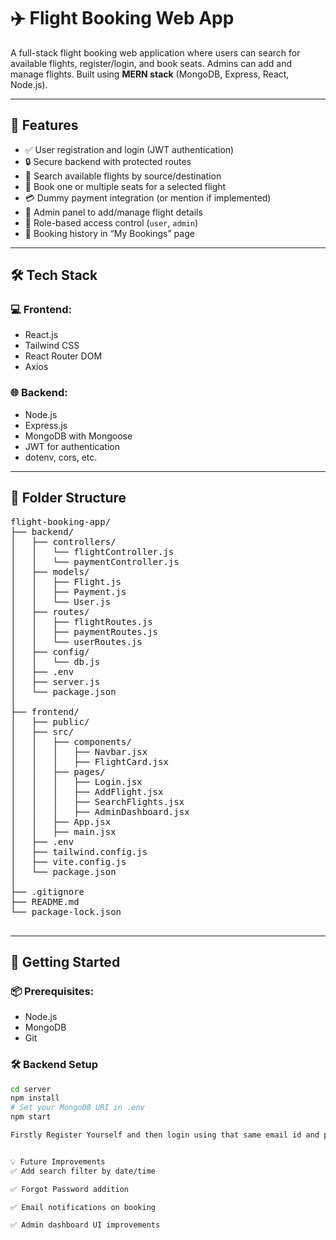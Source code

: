 # ✈️ Flight Booking Web App

A full-stack flight booking web application where users can search for available flights, register/login, and book seats. Admins can add and manage flights. Built using **MERN stack** (MongoDB, Express, React, Node.js).

---

## 📌 Features

- ✅ User registration and login (JWT authentication)
- 🔒 Secure backend with protected routes
- 🔎 Search available flights by source/destination
- 🧾 Book one or multiple seats for a selected flight
- 💳 Dummy payment integration (or mention if implemented)
- 📂 Admin panel to add/manage flight details
- 🧠 Role-based access control (`user`, `admin`)
- 📅 Booking history in “My Bookings” page

---

## 🛠️ Tech Stack

### 💻 Frontend:
- React.js
- Tailwind CSS
- React Router DOM
- Axios

### 🌐 Backend:
- Node.js
- Express.js
- MongoDB with Mongoose
- JWT for authentication
- dotenv, cors, etc.

---

## 🧪 Folder Structure

<pre>
flight-booking-app/
├── backend/
│   ├── controllers/
│   │   └── flightController.js
│   │   └── paymentController.js
│   ├── models/
│   │   ├── Flight.js
│   │   ├── Payment.js
│   │   └── User.js
│   ├── routes/
│   │   ├── flightRoutes.js
│   │   ├── paymentRoutes.js
│   │   └── userRoutes.js
│   ├── config/
│   │   └── db.js
│   ├── .env
│   ├── server.js
│   └── package.json
│
├── frontend/
│   ├── public/
│   ├── src/
│   │   ├── components/
│   │   │   ├── Navbar.jsx
│   │   │   ├── FlightCard.jsx
│   │   ├── pages/
│   │   │   ├── Login.jsx
│   │   │   ├── AddFlight.jsx
│   │   │   ├── SearchFlights.jsx
│   │   │   ├── AdminDashboard.jsx
│   │   ├── App.jsx
│   │   ├── main.jsx
│   ├── .env
│   ├── tailwind.config.js
│   ├── vite.config.js
│   └── package.json
│
├── .gitignore
├── README.md
└── package-lock.json

</pre>
---

## 🧰 Getting Started

### 📦 Prerequisites:
- Node.js
- MongoDB
- Git

### 🛠️ Backend Setup
```bash
cd server
npm install
# Set your MongoDB URI in .env
npm start

Firstly Register Yourself and then login using that same email id and password


💡 Future Improvements
✅ Add search filter by date/time

✅ Forgot Password addition

✅ Email notifications on booking

✅ Admin dashboard UI improvements



